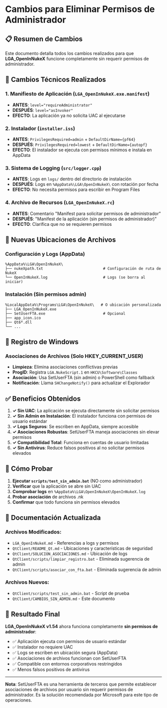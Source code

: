 # Cambios para Eliminar Permisos de Administrador

## 📋 Resumen de Cambios

Este documento detalla todos los cambios realizados para que **LGA_OpenInNukeX** funcione completamente sin requerir permisos de administrador.

## 🔧 Cambios Técnicos Realizados

### 1. **Manifiesto de Aplicación** (`LGA_OpenInNukeX.exe.manifest`)
- **ANTES**: `level="requireAdministrator"`
- **DESPUÉS**: `level="asInvoker"`
- **EFECTO**: La aplicación ya no solicita UAC al ejecutarse

### 2. **Instalador** (`installer.iss`)
- **ANTES**: `PrivilegesRequired=admin` + `DefaultDirName={pf64}`
- **DESPUÉS**: `PrivilegesRequired=lowest` + `DefaultDirName={autopf}`
- **EFECTO**: El instalador se ejecuta con permisos mínimos e instala en AppData

### 3. **Sistema de Logging** (`src/logger.cpp`)
- **ANTES**: Logs en `logs/` dentro del directorio de instalación
- **DESPUÉS**: Logs en `%AppData%\LGA\OpenInNukeX\` con rotación por fecha
- **EFECTO**: No necesita permisos para escribir en Program Files

### 4. **Archivo de Recursos** (`LGA_OpenInNukeX.rc`)
- **ANTES**: Comentario "Manifest para solicitar permisos de administrador"
- **DESPUÉS**: "Manifest de la aplicación (sin permisos de administrador)"
- **EFECTO**: Clarifica que no se requieren permisos

## 📁 Nuevas Ubicaciones de Archivos

### Configuración y Logs (AppData)
```
%AppData%\LGA\OpenInNukeX\
├── nukeXpath.txt                           # Configuración de ruta de NukeX
└── OpenInNukeX.log                         # Logs (se borra al iniciar)
```

### Instalación (Sin permisos admin)
```
%LocalAppData%\Programs\LGA\OpenInNukeX\   # O ubicación personalizada
├── LGA_OpenInNukeX.exe
├── SetUserFTA.exe                          # Opcional
├── app_icon.ico
├── Qt6*.dll
└── ...
```

## 🔐 Registro de Windows

### Asociaciones de Archivos (Solo HKEY_CURRENT_USER)
- **Limpieza**: Elimina asociaciones conflictivas previas
- **ProgID**: Registra `LGA.NukeScript.1` en `HKCU\Software\Classes`
- **Asociación**: Usa SetUserFTA (sin admin) o PowerShell como fallback
- **Notificación**: Llama `SHChangeNotify()` para actualizar el Explorador

## ✅ Beneficios Obtenidos

1. **✓ Sin UAC**: La aplicación se ejecuta directamente sin solicitar permisos
2. **✓ Sin Admin en Instalación**: El instalador funciona con permisos de usuario estándar
3. **✓ Logs Seguros**: Se escriben en AppData, siempre accesible
4. **✓ Asociaciones Robustas**: SetUserFTA maneja asociaciones sin elevar permisos
5. **✓ Compatibilidad Total**: Funciona en cuentas de usuario limitadas
6. **✓ Sin Antivirus**: Reduce falsos positivos al no solicitar permisos elevados

## 🧪 Cómo Probar

1. **Ejecutar `scripts/test_sin_admin.bat`** (NO como administrador)
2. **Verificar** que la aplicación se abre sin UAC
3. **Comprobar logs** en `%AppData%\LGA\OpenInNukeX\OpenInNukeX.log`
4. **Probar asociación** de archivos .nk
5. **Confirmar** que todo funciona sin permisos elevados

## 📝 Documentación Actualizada

### Archivos Modificados:
- `LGA_OpenInNukeX.md` - Referencias a logs y permisos
- `QtClient/README_Qt.md` - Ubicaciones y características de seguridad
- `QtClient/SOLUCION_ASOCIACIONES.md` - Ubicación de logs
- `QtClient/scripts/limpiar_registro.bat` - Eliminada sugerencia de admin
- `QtClient/scripts/asociar_con_fta.bat` - Eliminada sugerencia de admin

### Archivos Nuevos:
- `QtClient/scripts/test_sin_admin.bat` - Script de prueba
- `QtClient/CAMBIOS_SIN_ADMIN.md` - Este documento

## 🚀 Resultado Final

**LGA_OpenInNukeX v1.54** ahora funciona completamente **sin permisos de administrador**:

- ✅ Aplicación ejecuta con permisos de usuario estándar
- ✅ Instalador no requiere UAC
- ✅ Logs se escriben en ubicación segura (AppData)
- ✅ Asociaciones de archivos funcionan con SetUserFTA
- ✅ Compatible con entornos corporativos restringidos
- ✅ Menos falsos positivos de antivirus

---

**Nota**: SetUserFTA es una herramienta de terceros que permite establecer asociaciones de archivos por usuario sin requerir permisos de administrador. Es la solución recomendada por Microsoft para este tipo de operaciones. 